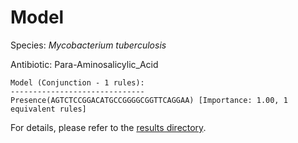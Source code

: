
# Model

Species: *Mycobacterium tuberculosis*

Antibiotic: Para-Aminosalicylic_Acid

```
Model (Conjunction - 1 rules):
------------------------------
Presence(AGTCTCCGGACATGCCGGGGCGGTTCAGGAA) [Importance: 1.00, 1 equivalent rules]

```

For details, please refer to the [results directory](../../../../../results/scm_b/mycobacterium%20tuberculosis/para-aminosalicylic_acid/repeat_8/).

